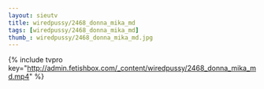 ```yaml
--- 
layout: sieutv
title: wiredpussy/2468_donna_mika_md
tags: [wiredpussy/2468_donna_mika_md]
thumb_: wiredpussy/2468_donna_mika_md.jpg
---
```

{% include tvpro key="http://admin.fetishbox.com/_content/wiredpussy/2468_donna_mika_md.mp4" %} 

